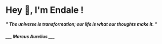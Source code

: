 <h1 title="head"> Hey 👋, I'm Endale !</h1>

**<h5><i>" The universe is transformation; our life is what our thoughts make it. "</i></h5>**

*<b>___ Marcus Aurelius ___</b>*
